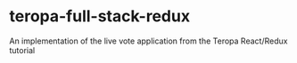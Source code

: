 # teropa-full-stack-redux
An implementation of the live vote application from the Teropa React/Redux tutorial
